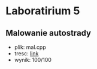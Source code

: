 # Laboratirium 5
## Malowanie autostrady
* plik: mal.cpp
* tresc: [link](https://szkopul.edu.pl/c/laboratorium-z-asd-2021/p/mal/)
* wynik: 100/100